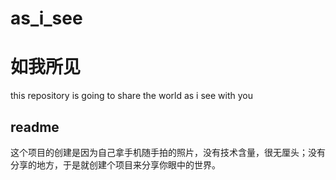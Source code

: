 # as_i_see
# 如我所见
this repository is going to share the world as i see with you
## readme

这个项目的创建是因为自己拿手机随手拍的照片，没有技术含量，很无厘头；没有分享的地方，于是就创建个项目来分享你眼中的世界。

